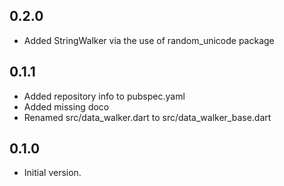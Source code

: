 ## 0.2.0

- Added StringWalker via the use of random_unicode package

## 0.1.1

- Added repository info to pubspec.yaml
- Added missing doco
- Renamed src/data_walker.dart to src/data_walker_base.dart

## 0.1.0

- Initial version.
